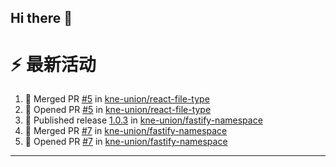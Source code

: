## Hi there 👋

<!--

**Here are some ideas to get you started:**

🙋‍♀️ A short introduction - what is your organization all about?
🌈 Contribution guidelines - how can the community get involved?
👩‍💻 Useful resources - where can the community find your docs? Is there anything else the community should know?
🍿 Fun facts - what does your team eat for breakfast?
🧙 Remember, you can do mighty things with the power of [Markdown](https://docs.github.com/github/writing-on-github/getting-started-with-writing-and-formatting-on-github/basic-writing-and-formatting-syntax)
-->


# ⚡ 最新活动

<!--START_SECTION:activity-->
1. 🎉 Merged PR [#5](https://github.com/kne-union/react-file-type/pull/5) in [kne-union/react-file-type](https://github.com/kne-union/react-file-type)
2. 💪 Opened PR [#5](https://github.com/kne-union/react-file-type/pull/5) in [kne-union/react-file-type](https://github.com/kne-union/react-file-type)
3. 🚀 Published release [1.0.3](https://github.com/kne-union/fastify-namespace/releases/tag/1.0.3) in [kne-union/fastify-namespace](https://github.com/kne-union/fastify-namespace)
4. 🎉 Merged PR [#7](https://github.com/kne-union/fastify-namespace/pull/7) in [kne-union/fastify-namespace](https://github.com/kne-union/fastify-namespace)
5. 💪 Opened PR [#7](https://github.com/kne-union/fastify-namespace/pull/7) in [kne-union/fastify-namespace](https://github.com/kne-union/fastify-namespace)
<!--END_SECTION:activity-->

---
